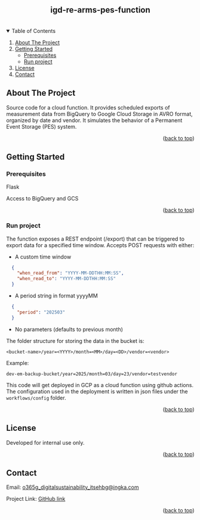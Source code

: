 
<a id="readme-top"></a>

<!-- PROJECT LOGO -->
<br>
<h2 align="center">igd-re-arms-pes-function</h2>
<br>



<!-- TABLE OF CONTENTS -->
<details open>
  <summary>Table of Contents</summary>
  <ol>
    <li>
      <a href="#about-the-project">About The Project</a>
    </li>
    <li>
      <a href="#getting-started">Getting Started</a>
      <ul>
        <li><a href="#prerequisites">Prerequisites</a></li>
        <li><a href="#run">Run project</a></li>
      </ul>
    </li>
    <li><a href="#license">License</a></li>
    <li><a href="#contact">Contact</a></li>
  </ol>
</details>



<!-- ABOUT THE PROJECT -->
## About The Project

Source code for a cloud function. It provides scheduled exports of measurement data from BigQuery to Google Cloud Storage in AVRO format, organized by date and vendor. It simulates the behavior of a Permanent Event Storage (PES) system.

<p align="right">(<a href="#readme-top">back to top</a>)</p>


<!-- GETTING STARTED -->
## Getting Started

### Prerequisites

Flask

Access to BigQuery and GCS

<p align="right">(<a href="#readme-top">back to top</a>)</p>

### Run project

The function exposes a REST endpoint (/export) that can be triggered to export data for a specified time window.
Accepts POST requests with either:

- A custom time window
```json
  {
    "when_read_from": "YYYY-MM-DDTHH:MM:SS",
    "when_read_to": "YYYY-MM-DDTHH:MM:SS"
  }
```
- A period string in format yyyyMM
```json
  {
    "period": "202503"
  }
```
- No parameters (defaults to previous month)

The folder structure for storing the data in the bucket is:

`<bucket-name>/year=<YYYY>/month=<MM>/day=<DD>/vendor=<vendor>`

Example:

`dev-em-backup-bucket/year=2025/month=03/day=23/vendor=testvendor`

This code will get deployed in GCP as a cloud function using github actions.
The configuration used in the deployment is written in json files under the `workflows/config` folder.


<p align="right">(<a href="#readme-top">back to top</a>)</p>


<!-- LICENSE -->
## License

Developed for internal use only.

<p align="right">(<a href="#readme-top">back to top</a>)</p>



<!-- CONTACT -->
## Contact

Email: [o365g_digitalsustainability_itsehbg@ingka.com](o365g_digitalsustainability_itsehbg@ingka.com)

Project Link: [GitHub link](https://github.com/ingka-group-digital/igd-re-arms-pes-function)

<p align="right">(<a href="#readme-top">back to top</a>)</p>
